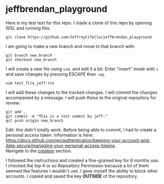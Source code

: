 # jeffbrendan_playground
Here is my test text for this repo. I made a clone of this repo by opening WSL and running this:
```
git clone https://github.com/JeffreyCifello/jeffbrendan_playground
```

I am going to make a new branch and move to that branch with:
```
git branch new_branch
git checkout new_branch
```
I will create a new file using `vim`, and edit it a bit. Enter "insert" mode with `i` and save changes by pressing ESCAPE then `:wq`. 
```
vim test_file_jeff.txt
```

I will add these changes to the tracked changes. I will commit the changes accompanied by a message. I will push these to the original repository for review:
```
git add .
git commit -m "This is a test commit by jeff."
git push origin new_branch
```

Edit: this didn't totally work. Before being able to commit, I had to create a personal access token. Information is here: https://docs.github.com/en/authentication/keeping-your-account-and-data-secure/managing-your-personal-access-tokens.  
Navigate to the [creation](https://docs.github.com/en/authentication/keeping-your-account-and-data-secure/managing-your-personal-access-tokens#creating-a-fine-grained-personal-access-token) section.

I followed the instructions and created a fine-grained key for 6 months use. I checked the top 4 or so Repository Permission because a lot of them seemed like features I wouldn't use. I gave myself the ability to block other accounts. 
I copied and saved the key **OUTSIDE** of the repository. 

